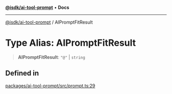[**@isdk/ai-tool-prompt**](../README.md) • **Docs**

***

[@isdk/ai-tool-prompt](../globals.md) / AIPromptFitResult

# Type Alias: AIPromptFitResult

> **AIPromptFitResult**: `"@"` \| `string`

## Defined in

[packages/ai-tool-prompt/src/prompt.ts:29](https://github.com/isdk/ai-tool-prompt.js/blob/915769d6b56683475da31584b01ecd159c158470/src/prompt.ts#L29)

